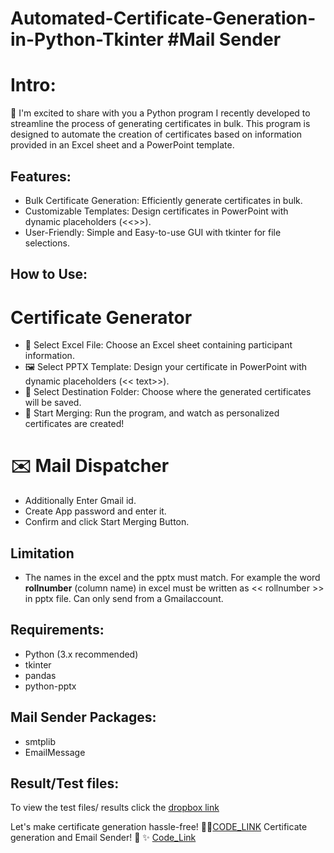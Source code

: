# Automated-Certificate-Generation-in-Python-Tkinter #Mail Sender
# Intro:

👋 I'm excited to share with you a Python program I recently developed to streamline the process of generating certificates in bulk. This program is designed to automate the creation of certificates based on information provided in an Excel sheet and a PowerPoint template.

## Features:
- Bulk Certificate Generation: Efficiently generate certificates in bulk.
- Customizable Templates: Design certificates in PowerPoint with dynamic placeholders (<<>>).
- User-Friendly: Simple and Easy-to-use GUI with tkinter for file selections.

## How to Use:
# Certificate Generator
- 📂 Select Excel File: Choose an Excel sheet containing participant information.
- 🖼️ Select PPTX Template: Design your certificate in PowerPoint with dynamic placeholders (<< text>>).
- 📁 Select Destination Folder: Choose where the generated certificates will be saved.
- 🚀 Start Merging: Run the program, and watch as personalized certificates are created!
  
# ✉️ Mail Dispatcher
- Additionally Enter Gmail id.
- Create App password and enter it.
- Confirm and click Start Merging Button.
  
## Limitation
- The names in the excel and the pptx must match.
For example the word **rollnumber** (column name) in excel must be written as << rollnumber >> in pptx file.
Can only send from a Gmailaccount.

## Requirements:
- Python (3.x recommended)
- tkinter
- pandas
- python-pptx
  
## Mail Sender Packages:
- smtplib
- EmailMessage

## Result/Test files:
To view the test files/ results click the [dropbox link](https://www.dropbox.com/scl/fo/msij5afvlkwwhzd5mkkyr/h?rlkey=amo6dz30e6rtfsh47uzka45kn&dl=0)

Let's make certificate generation hassle-free! 💼✨[CODE_LINK](https://github.com/vvs7722/Automated-Certificate-Generation-in-Python/blob/main/code/Certificate_Generator.py)
Certificate generation and Email Sender! 💼 ✨ [Code_Link](code/GeneratorAndMailSender.py)
